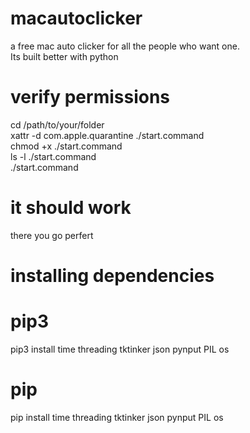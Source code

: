# macautoclicker
a free mac auto clicker for all the people who want one. <br>
Its built better with python

# verify permissions

cd /path/to/your/folder<br>
xattr -d com.apple.quarantine ./start.command<br>
chmod +x ./start.command<br>
ls -l ./start.command<br>
./start.command<br>

# it should work
there you go perfert

# installing dependencies 
# pip3
pip3 install time threading tktinker json pynput PIL os

# pip
pip install time threading tktinker json pynput PIL os
